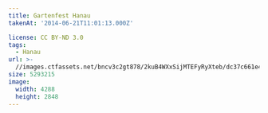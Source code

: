 ```yaml
---
title: Gartenfest Hanau
takenAt: '2014-06-21T11:01:13.000Z'

license: CC BY-ND 3.0
tags:
  - Hanau
url: >-
  //images.ctfassets.net/bncv3c2gt878/2kuB4WXxSijMTEFyRyXteb/dc37c661e4c8d5f0b1643f3d998658c8/gartenfest-hanau_14286225329_o
size: 5293215
image:
  width: 4288
  height: 2848
---
```

